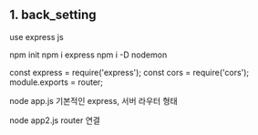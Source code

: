 ## 1. back_setting

use express js

npm init
npm i express
npm i -D nodemon

const express = require('express');
const cors = require('cors');
module.exports = router;

node app.js 기본적인 express, 서버 라우터 형태

node app2.js router 연결
